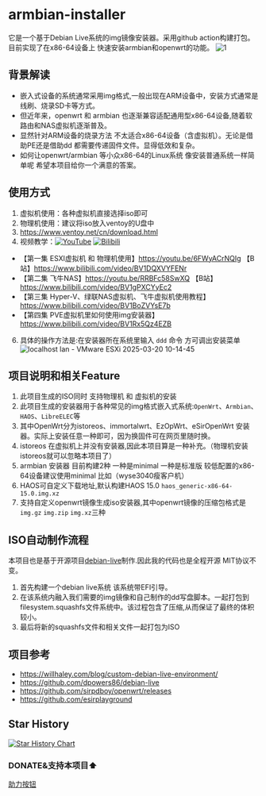 # armbian-installer
它是一个基于Debian Live系统的img镜像安装器。采用github action构建打包。目前实现了在x86-64设备上 快速安装armbian和openwrt的功能。 
![1](https://github.com/user-attachments/assets/6635cb83-6164-4be7-ab1e-fff421b3dc2f)


## 背景解读
- 嵌入式设备的系统通常采用img格式,一般出现在ARM设备中，安装方式通常是线刷、烧录SD卡等方式。
- 但近年来，openwrt 和 armbian 也逐渐兼容适配通用型x86-64设备,随着软路由和NAS虚拟机逐渐普及。
- 显然针对ARM设备的烧录方法 不太适合x86-64设备（含虚拟机）。无论是借助PE还是借助dd 都需要传递固件文件。显得低效和复杂。
- 如何让openwrt/armbian 等小众x86-64的Linux系统 像安装普通系统一样简单呢 希望本项目给你一个满意的答案。

## 使用方式
1. 虚拟机使用：各种虚拟机直接选择iso即可
2. 物理机使用：建议将iso放入ventoy的U盘中
3. https://www.ventoy.net/cn/download.html
4. 视频教学：[![YouTube](https://img.shields.io/badge/YouTube-123456?logo=youtube&labelColor=ff0000)](https://youtu.be/6FWyACrNQIg)
[![Bilibili](https://img.shields.io/badge/Bilibili-123456?logo=bilibili&logoColor=fff&labelColor=fb7299)](https://www.bilibili.com/video/BV1DQXVYFENr)
- 【第一集 ESXI虚拟机 和 物理机使用】https://youtu.be/6FWyACrNQIg   【B站】https://www.bilibili.com/video/BV1DQXVYFENr
- 【第二集 飞牛NAS】https://youtu.be/RRBFc58SwXQ  【B站】https://www.bilibili.com/video/BV1gPXCYyEc2
- 【第三集 Hyper-V、绿联NAS虚拟机、飞牛虚拟机使用教程】 https://www.bilibili.com/video/BV1BoZVYsE7b
- 【第四集 PVE虚拟机里如何使用img安装器】https://www.bilibili.com/video/BV1Rx5Qz4EZB

6. 具体的操作方法是:在安装器所在系统里输入 `ddd` 命令 方可调出安装菜单
   ![localhost lan - VMware ESXi 2025-03-20 10-14-45](https://github.com/user-attachments/assets/ddae80a0-9ff5-4d63-83b5-1f49da18b008)


## 项目说明和相关Feature
1. 此项目生成的ISO同时 支持物理机 和 虚拟机的安装
2. 此项目生成的安装器用于各种常见的img格式嵌入式系统:`OpenWrt`、`Armbian`、`HAOS`、`LibreELEC`等
3. 其中OpenWrt分为istoreos、immortalwrt、EzOpWrt、eSirOpenWrt 安装器。实际上安装任意一种即可，因为换固件可在网页里随时换。
4. istoreos 在虚拟机上并没有安装器,因此本项目算是一种补充。（物理机安装istoreos就可以忽略本项目了）
5. armbian 安装器 目前构建2种 一种是minimal 一种是标准版 较低配置的x86-64设备建议使用minimal 比如（wyse3040瘦客户机）
6. HAOS可自定义下载地址,默认构建HAOS 15.0 `haos_generic-x86-64-15.0.img.xz`
7. 支持自定义openwrt镜像生成iso安装器,其中openwrt镜像的压缩包格式是`img.gz` `img.zip` `img.xz`三种



## ISO自动制作流程
本项目也是基于开源项目[debian-live](https://github.com/dpowers86/debian-live)制作.因此我的代码也是全程开源 MIT协议不变。
1. 首先构建一个debian live系统 该系统带EFI引导。
2. 在该系统内融入我们需要的img镜像和自己制作的dd写盘脚本。一起打包到filesystem.squashfs文件系统中。该过程包含了压缩,从而保证了最终的体积较小。
3. 最后将新的squashfs文件和相关文件一起打包为ISO

## 项目参考
- https://willhaley.com/blog/custom-debian-live-environment/
- https://github.com/dpowers86/debian-live
- https://github.com/sirpdboy/openwrt/releases
- https://github.com/esirplayground

## Star History

[![Star History Chart](https://api.star-history.com/svg?repos=wukongdaily/armbian-installer&type=Date)](https://star-history.com/#wukongdaily/armbian-installer&Date)

### DONATE&支持本项目⬆️
[助力按钮](https://wkdaily.cpolar.top/01)
